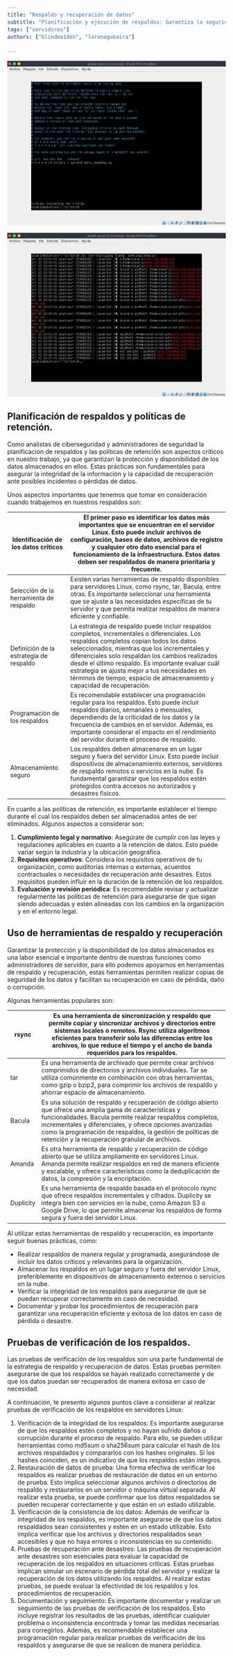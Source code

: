 ```yaml
---
title: "Respaldo y recuperación de datos"
subtitle: "Planificación y ejecución de respaldos: Garantiza la seguridad y disponibilidad de tus datos. Aprende estrategias y herramientas para respaldar y recuperar información de manera efectiva."
tags: ["servidores"]
authors: ["blindma1den", "lorenagubaira"]

---
```


![Planificación y ejecución de respaldos](../assets/respaldo-y-recuperacion/respaldo-y-recuperacion-imagen1.jpg)

![Planificación y ejecución de respaldos](../assets/respaldo-y-recuperacion/respaldo-y-recuperacion-imagen2.jpg)

## **Planificación de respaldos y políticas de retención.**

Como analistas de ciberseguridad y administradores de seguridad la planificación de respaldos y las políticas de retención son aspectos críticos en nuestro trabajo, ya que garantizan la protección y disponibilidad de los datos almacenados en ellos. Estas prácticas son fundamentales para asegurar la integridad de la información y la capacidad de recuperación ante posibles incidentes o pérdidas de datos.

Unos aspectos importantes que tenemos que tomar en consideración cuando trabajemos en nuestros respaldos son:

| Identificación de los datos críticos |  El primer paso es identificar los datos más importantes que se encuentran en el servidor Linux. Esto puede incluir archivos de configuración, bases de datos, archivos de registro y cualquier otro dato esencial para el funcionamiento de la infraestructura. Estos datos deben ser respaldados de manera prioritaria y frecuente. |
| --- | --- |
| Selección de la herramienta de respaldo | Existen varias herramientas de respaldo disponibles para servidores Linux, como rsync, tar, Bacula, entre otras. Es importante seleccionar una herramienta que se ajuste a las necesidades específicas de tu servidor y que permita realizar respaldos de manera eficiente y confiable. |
| Definición de la estrategia de respaldo | La estrategia de respaldo puede incluir respaldos completos, incrementales o diferenciales. Los respaldos completos copian todos los datos seleccionados, mientras que los incrementales y diferenciales solo respaldan los cambios realizados desde el último respaldo. Es importante evaluar cuál estrategia se ajusta mejor a tus necesidades en términos de tiempo, espacio de almacenamiento y capacidad de recuperación. |
| Programación de los respaldos | Es recomendable establecer una programación regular para los respaldos. Esto puede incluir respaldos diarios, semanales o mensuales, dependiendo de la criticidad de los datos y la frecuencia de cambios en el servidor. Además, es importante considerar el impacto en el rendimiento del servidor durante el proceso de respaldo. |
| Almacenamiento seguro | Los respaldos deben almacenarse en un lugar seguro y fuera del servidor Linux. Esto puede incluir dispositivos de almacenamiento externos, servidores de respaldo remotos o servicios en la nube. Es fundamental garantizar que los respaldos estén protegidos contra accesos no autorizados y desastres físicos. |

En cuanto a las políticas de retención, es importante establecer el tiempo durante el cual los respaldos deben ser almacenados antes de ser eliminados. Algunos aspectos a considerar son:

1. **Cumplimiento legal y normativo**: Asegúrate de cumplir con las leyes y regulaciones aplicables en cuanto a la retención de datos. Esto puede variar según la industria y la ubicación geográfica.
2. **Requisitos operativos**: Considera los requisitos operativos de tu organización, como auditorías internas o externas, acuerdos contractuales o necesidades de recuperación ante desastres. Estos requisitos pueden influir en la duración de la retención de los respaldos.
3. **Evaluación y revisión periódica**: Es recomendable revisar y actualizar regularmente las políticas de retención para asegurarse de que sigan siendo adecuadas y estén alineadas con los cambios en la organización y en el entorno legal.

## **Uso de herramientas de respaldo y recuperación**

Garantizar la protección y la disponibilidad de los datos almacenados es una labor esencial e importante dentro de nuestras funciones como administradores de servidor, para ello podemos apoyarnos en herramientas de respaldo y recuperación, estas herramientas permiten realizar copias de seguridad de los datos y facilitan su recuperación en caso de pérdida, daño o corrupción.

Algunas herramientas populares son:

| rsync | Es una herramienta de sincronización y respaldo que permite copiar y sincronizar archivos y directorios entre sistemas locales o remotos. Rsync utiliza algoritmos eficientes para transferir solo las diferencias entre los archivos, lo que reduce el tiempo y el ancho de banda requeridos para los respaldos. |
| --- | --- |
| tar | Es una herramienta de archivado que permite crear archivos comprimidos de directorios y archivos individuales. Tar se utiliza comúnmente en combinación con otras herramientas, como gzip o bzip2, para comprimir los archivos de respaldo y ahorrar espacio de almacenamiento. |
| Bacula | Es una solución de respaldo y recuperación de código abierto que ofrece una amplia gama de características y funcionalidades. Bacula permite realizar respaldos completos, incrementales y diferenciales, y ofrece opciones avanzadas como la programación de respaldos, la gestión de políticas de retención y la recuperación granular de archivos. |
| Amanda | Es otra herramienta de respaldo y recuperación de código abierto que se utiliza ampliamente en servidores Linux. Amanda permite realizar respaldos en red de manera eficiente y escalable, y ofrece características como la deduplicación de datos, la compresión y la encriptación. |
| Duplicity | Es una herramienta de respaldo basada en el protocolo rsync que ofrece respaldos incrementales y cifrados. Duplicity se integra bien con servicios en la nube, como Amazon S3 o Google Drive, lo que permite almacenar los respaldos de forma segura y fuera del servidor Linux. |

Al utilizar estas herramientas de respaldo y recuperación, es importante seguir buenas prácticas, como:

- Realizar respaldos de manera regular y programada, asegurándose de incluir los datos críticos y relevantes para la organización.
- Almacenar los respaldos en un lugar seguro y fuera del servidor Linux, preferiblemente en dispositivos de almacenamiento externos o servicios en la nube.
- Verificar la integridad de los respaldos para asegurarse de que se puedan recuperar correctamente en caso de necesidad.
- Documentar y probar los procedimientos de recuperación para garantizar una recuperación eficiente y exitosa de los datos en caso de pérdida o desastre.

## **Pruebas de verificación de los respaldos.**

Las pruebas de verificación de los respaldos son una parte fundamental de la estrategia de respaldo y recuperación de datos. Estas pruebas permiten asegurarse de que los respaldos se hayan realizado correctamente y de que los datos puedan ser recuperados de manera exitosa en caso de necesidad.

A continuación, te presento algunos puntos clave a considerar al realizar pruebas de verificación de los respaldos en servidores Linux:

1. Verificación de la integridad de los respaldos: Es importante asegurarse de que los respaldos estén completos y no hayan sufrido daños o corrupción durante el proceso de respaldo. Para ello, se pueden utilizar herramientas como md5sum o sha256sum para calcular el hash de los archivos respaldados y compararlos con los hashes originales. Si los hashes coinciden, es un indicativo de que los respaldos están íntegros.
2. Restauración de datos de prueba: Una forma efectiva de verificar los respaldos es realizar pruebas de restauración de datos en un entorno de prueba. Esto implica seleccionar algunos archivos o directorios de respaldo y restaurarlos en un servidor o máquina virtual separada. Al realizar esta prueba, se puede confirmar que los datos respaldados se pueden recuperar correctamente y que están en un estado utilizable.
3. Verificación de la consistencia de los datos: Además de verificar la integridad de los respaldos, es importante asegurarse de que los datos respaldados sean consistentes y estén en un estado utilizable. Esto implica verificar que los archivos y directorios respaldados sean accesibles y que no haya errores o inconsistencias en su contenido.
4. Pruebas de recuperación ante desastres: Las pruebas de recuperación ante desastres son esenciales para evaluar la capacidad de recuperación de los respaldos en situaciones críticas. Estas pruebas implican simular un escenario de pérdida total del servidor y realizar la recuperación de los datos utilizando los respaldos. Al realizar estas pruebas, se puede evaluar la efectividad de los respaldos y los procedimientos de recuperación.
5. Documentación y seguimiento: Es importante documentar y realizar un seguimiento de las pruebas de verificación de los respaldos. Esto incluye registrar los resultados de las pruebas, identificar cualquier problema o inconsistencia encontrada y tomar las medidas necesarias para corregirlos. Además, es recomendable establecer una programación regular para realizar pruebas de verificación de los respaldos y asegurarse de que se realicen de manera periódica.
